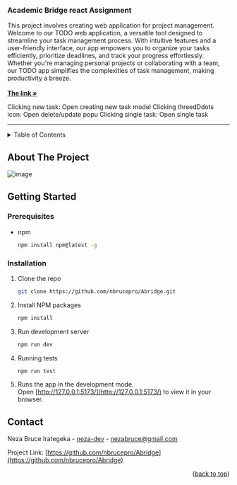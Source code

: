<a name="readme-top"></a>
<!-- PROJECT LOGO -->
<br />
<div align="start">

  <h3 align="start">Academic Bridge react Assignment</h3>

  <p align="start">
  This project involves creating web application for project management. Welcome to our TODO web application, a versatile tool designed to streamline your task management process. With intuitive features and a user-friendly interface, our app empowers you to organize your tasks efficiently, prioritize deadlines, and track your progress effortlessly. Whether you're managing personal projects or collaborating with a team, our TODO app simplifies the complexities of task management, making productivity a breeze. 
    <br /> 
    <br />
    <a href="https://abridge-ecru.vercel.app/"><strong>The link »</strong></a>
    <br />    
  </p>
  <p align="start">
  Clicking new task: Open creating new task model
  Clicking threedDdots icon: Open delete/update popu
  Clicking single task: Open single task
  </p>
  <hr/>
</div>



<!-- TABLE OF CONTENTS -->
<details>
  <summary>Table of Contents</summary>
  <ol>
    <li>
      <a href="#getting-started">Getting Started</a>
      <ul>
        <li><a href="#prerequisites">Prerequisites</a></li>
        <li><a href="#installation">Installation</a></li>
      </ul>
    </li>
    <li><a href="#contact">Contact</a></li>
  </ol>
</details>



<!-- ABOUT THE PROJECT -->
## About The Project
![image](https://github.com/nbrucepro/Abridge/assets/75426019/9332af0a-7801-4229-b64a-6d39a1449da5)

<!-- GETTING STARTED -->
## Getting Started

### Prerequisites
* npm
  ```sh
  npm install npm@latest -g
  ```

### Installation

1. Clone the repo
   ```sh
   git clone https://github.com/nbrucepro/Abridge.git
   ```
2. Install NPM packages
   ```sh
   npm install
   ```
3. Run development server
   ```sh
   npm run dev
   ```
4. Running tests
   ```sh
   npm run test
   ```
5. Runs the app in the development mode.\
Open [http://127.0.0.1:5173/](http://127.0.0.1:5173/) to view it in your browser.   

<!-- CONTACT -->
## Contact

Neza Bruce Irategeka - [neza-dev](linkedin.com/in/neza-dev/) - nezabruce@gmail.com

Project Link: [https://github.com/nbrucepro/Abridge](https://github.com/nbrucepro/Abridge)

<p align="right">(<a href="#readme-top">back to top</a>)</p>

